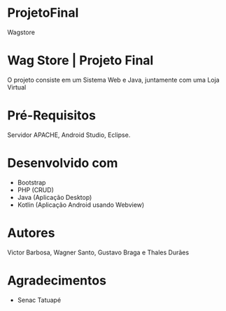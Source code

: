 # ProjetoFinal
Wagstore

# Wag Store | Projeto Final

O projeto consiste em um Sistema Web e Java, juntamente com uma Loja Virtual

# Pré-Requisitos

Servidor APACHE, Android Studio, Eclipse.

# Desenvolvido com

* Bootstrap
* PHP (CRUD)
* Java (Aplicação Desktop)
* Kotlin (Aplicação Android usando Webview)

# Autores

Victor Barbosa, Wagner Santo, Gustavo Braga e Thales Durães

# Agradecimentos

* Senac Tatuapé
